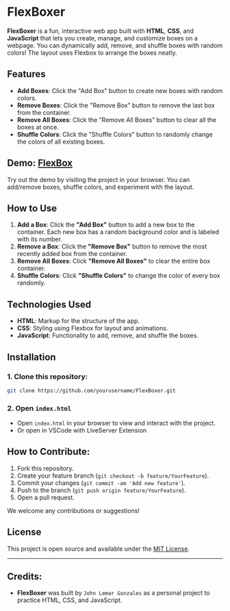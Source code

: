# FlexBoxer

**FlexBoxer** is a fun, interactive web app built with **HTML**, **CSS**, and **JavaScript** that lets you create, manage, and customize boxes on a webpage. You can dynamically add, remove, and shuffle boxes with random colors! The layout uses Flexbox to arrange the boxes neatly.

## Features

- **Add Boxes**: Click the "Add Box" button to create new boxes with random colors.
- **Remove Boxes**: Click the "Remove Box" button to remove the last box from the container.
- **Remove All Boxes**: Click the "Remove All Boxes" button to clear all the boxes at once.
- **Shuffle Colors**: Click the "Shuffle Colors" button to randomly change the colors of all existing boxes.

## Demo: [FlexBox](https://flex-boxer.vercel.app)
Try out the demo by visiting the project in your browser. You can add/remove boxes, shuffle colors, and experiment with the layout.


## How to Use

1. **Add a Box**: Click the **"Add Box"** button to add a new box to the container. Each new box has a random background color and is labeled with its number.
2. **Remove a Box**: Click the **"Remove Box"** button to remove the most recently added box from the container.
3. **Remove All Boxes**: Click **"Remove All Boxes"** to clear the entire box container.
4. **Shuffle Colors**: Click **"Shuffle Colors"** to change the color of every box randomly.

## Technologies Used

- **HTML**: Markup for the structure of the app.
- **CSS**: Styling using Flexbox for layout and animations.
- **JavaScript**: Functionality to add, remove, and shuffle the boxes.

## Installation
### 1. Clone this repository:
```bash
git clone https://github.com/yourusername/FlexBoxer.git
```
### 2. Open `index.html` 
- Open `index.html`  in your browser to view and interact with the project.
- Or open in VSCode with LiveServer Extension

## How to Contribute:
1. Fork this repository.
2. Create your feature branch (`git checkout -b feature/YourFeature`).
3. Commit your changes (`git commit -am 'Add new feature'`).
4. Push to the branch (`git push origin feature/YourFeature`).
5. Open a pull request.

We welcome any contributions or suggestions!

## License

This project is open source and available under the [MIT License](LICENSE).

---
## Credits:
- **FlexBoxer** was built by `John Lemar Gonzales` as a personal project to practice HTML, CSS, and JavaScript.

